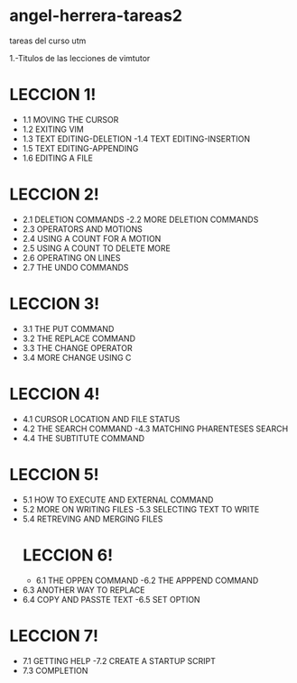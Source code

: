 # angel-herrera-tareas2
tareas del curso utm

1.-Titulos de las lecciones de vimtutor
# LECCION 1!

  - 1.1 MOVING THE CURSOR
  - 1.2 EXITING VIM
   - 1.3 TEXT EDITING-DELETION
  -1.4 TEXT EDITING-INSERTION
   - 1.5 TEXT EDITING-APPENDING
  - 1.6 EDITING A FILE
   # LECCION 2!

- 2.1 DELETION COMMANDS
-2.2 MORE DELETION COMMANDS
- 2.3 OPERATORS AND MOTIONS
- 2.4 USING A COUNT FOR A MOTION
- 2.5 USING A COUNT TO DELETE MORE
- 2.6 OPERATING ON LINES
- 2.7 THE UNDO COMMANDS
# LECCION 3!
  - 3.1 THE PUT COMMAND
  - 3.2 THE REPLACE COMMAND
  - 3.3 THE CHANGE OPERATOR
  - 3.4 MORE CHANGE USING C
  # LECCION 4!
 - 4.1 CURSOR LOCATION AND FILE STATUS
  - 4.2 THE SEARCH COMMAND
   -4.3 MATCHING PHARENTESES SEARCH
  - 4.4 THE SUBTITUTE COMMAND
  # LECCION 5!
  - 5.1 HOW TO EXECUTE AND EXTERNAL COMMAND
   - 5.2 MORE ON WRITING FILES
  -5.3 SELECTING TEXT TO WRITE 
 - 5.4 RETREVING AND MERGING FILES
   # LECCION 6!
    - 6.1 THE OPPEN COMMAND
  -6.2 THE APPPEND COMMAND
 - 6.3 ANOTHER WAY TO REPLACE
  - 6.4 COPY AND PASSTE TEXT
   -6.5 SET OPTION
 # LECCION 7!
 - 7.1 GETTING HELP
  -7.2 CREATE A STARTUP SCRIPT
 - 7.3 COMPLETION
  


